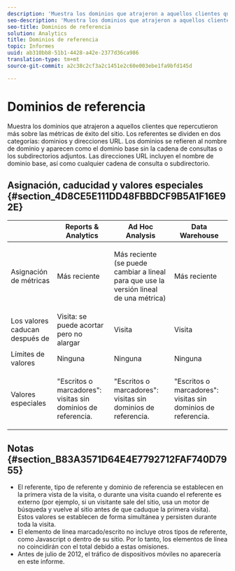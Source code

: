 ```yaml
---
description: 'Muestra los dominios que atrajeron a aquellos clientes que repercutieron más sobre las métricas de éxito del sitio. Los referentes se dividen en dos categorías principales: dominios y direcciones URL. Los dominios se refieren al nombre de dominio y aparecen como el dominio base sin la cadena de consultas o los subdirectorios adjuntos. Las direcciones URL incluyen el nombre de dominio base, así como cualquier cadena de consulta o subdirectorio.'
seo-description: 'Muestra los dominios que atrajeron a aquellos clientes que repercutieron más sobre las métricas de éxito del sitio. Los referentes se dividen en dos categorías principales: dominios y direcciones URL. Los dominios se refieren al nombre de dominio y aparecen como el dominio base sin la cadena de consultas o los subdirectorios adjuntos. Las direcciones URL incluyen el nombre del dominio base, junto con los subdirectorios o cadenas de consulta.'
seo-title: Dominios de referencia
solution: Analytics
title: Dominios de referencia
topic: Informes
uuid: ab310bb8-51b1-4428-a42e-2377d36ca986
translation-type: tm+mt
source-git-commit: a2c38c2cf3a2c1451e2c60e003ebe1fa9bfd145d

---
```



# Dominios de referencia

Muestra los dominios que atrajeron a aquellos clientes que repercutieron más sobre las métricas de éxito del sitio. Los referentes se dividen en dos categorías: dominios y direcciones URL. Los dominios se refieren al nombre de dominio y aparecen como el dominio base sin la cadena de consultas o los subdirectorios adjuntos. Las direcciones URL incluyen el nombre de dominio base, así como cualquier cadena de consulta o subdirectorio.

## Asignación, caducidad y valores especiales {#section_4D8CE5E111DD48FBBDCF9B5A1F16E92E}

<table id="table_EC7423532C7E44DE97B7FC0321585A2B"> 
 <thead> 
  <tr> 
   <th colname="col1" class="entry"> </th> 
   <th colname="col2" class="entry"> Reports &amp; Analytics </th> 
   <th colname="col3" class="entry"> Ad Hoc Analysis  </th> 
   <th colname="col4" class="entry"> Data Warehouse </th> 
  </tr>
 </thead>
 <tbody> 
  <tr> 
   <td colname="col1"> Asignación de métricas </td> 
   <td colname="col2"> <p>Más reciente </p> </td> 
   <td colname="col3"> <p>Más reciente (se puede cambiar a lineal para que use la versión lineal de una métrica) </p> </td> 
   <td colname="col4"> <p>Más reciente </p> </td> 
  </tr> 
  <tr> 
   <td colname="col1"> Los valores caducan después de </td> 
   <td colname="col2"> Visita: se puede acortar pero no alargar </td> 
   <td colname="col3"> Visita </td> 
   <td colname="col4"> Visita </td> 
  </tr> 
  <tr> 
   <td colname="col1"> Límites de valores </td> 
   <td colname="col2"> Ninguna </td> 
   <td colname="col3"> Ninguna </td> 
   <td colname="col4"> Ninguna </td> 
  </tr> 
  <tr> 
   <td colname="col1"> Valores especiales </td> 
   <td colname="col2"> <p>"Escritos o marcadores": visitas sin dominios de referencia. </p> </td> 
   <td colname="col3"> <p>"Escritos o marcadores": visitas sin dominios de referencia. </p> </td> 
   <td colname="col4"> <p>"Escritos o marcadores": visitas sin dominios de referencia. </p> </td> 
  </tr> 
 </tbody> 
</table>

## Notas {#section_B83A3571D64E4E7792712FAF740D7955}

* El referente, tipo de referente y dominio de referencia se establecen en la primera vista de la visita, o durante una visita cuando el referente es externo (por ejemplo, si un visitante sale del sitio, usa un motor de búsqueda y vuelve al sitio antes de que caduque la primera visita). Estos valores se establecen de forma simultánea y persisten durante toda la visita.
* El elemento de línea marcado/escrito no incluye otros tipos de referente, como Javascript o dentro de su sitio. Por lo tanto, los elementos de línea no coincidirán con el total debido a estas omisiones.
* Antes de julio de 2012, el tráfico de dispositivos móviles no aparecería en este informe.

